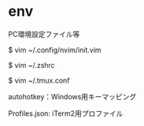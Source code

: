 # env
PC環境設定ファイル等

$ vim ~/.config/nvim/init.vim

$ vim ~/.zshrc

$ vim ~/.tmux.conf


autohotkey：Windows用キーマッピング

Profiles.json: iTerm2用プロファイル
